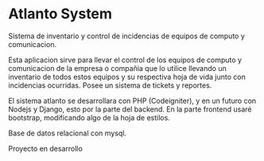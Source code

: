 Atlanto System
=======

Sistema de inventario y control de incidencias de equipos de computo y comunicacion.

Esta aplicacion sirve para llevar el control de los equipos de computo y comunicacion de la empresa o compañia que lo utilice
llevando un inventario de todos estos equipos y su respectiva hoja de vida junto con incidencias ocurridas. 
Posee un sistema de tickets y reportes.


El sistema atlanto se desarrollara con PHP (Codeigniter), y en un futuro con Nodejs y Django, esto por la parte del backend. 
En la parte frontend usaré bootstrap, modificando algo de la hoja de estilos.

Base de datos relacional con mysql.

Proyecto en desarrollo
